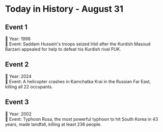 # Today in History - August 31

## Event 1
📅 Year: 1996  
📝 Event: Saddam Hussein's troops seized Irbil after the Kurdish Masoud Barzani appealed for help to defeat his Kurdish rival PUK.

## Event 2
📅 Year: 2024  
📝 Event: A helicopter crashes in Kamchatka Krai in the Russian Far East, killing all 22 occupants.

## Event 3
📅 Year: 2002  
📝 Event: Typhoon Rusa, the most powerful typhoon to hit South Korea in 43 years, made landfall, killing at least 236 people.

